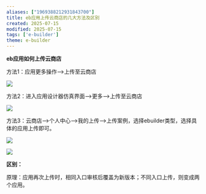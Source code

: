 ```yaml
---
aliases: ["1969388212931843700"]
title: eb应用上传云商店的几大方法及区别
created: 2025-07-15
modified: 2025-07-15
tags: ['e-builder']
theme: e-builder
---
```


**eb应用如何上传云商店**

方法1：应用更多操作-->上传至云商店

![](https://myhelpdoc.oss-cn-heyuan.aliyuncs.com/mdimages/e24a11230ae55806f10a3a3758a48af7.jpg)

方法2：进入应用设计器仿真界面-->更多-->上传至云商店

![](https://myhelpdoc.oss-cn-heyuan.aliyuncs.com/mdimages/afb6f7af8dea8151988b1042a4e57159.jpg)

方法3：云商店-->个人中心-->我的上传-->上传案例，选择ebuilder类型，选择具体的应用上传即可。

![](https://myhelpdoc.oss-cn-heyuan.aliyuncs.com/mdimages/f9540d3c7057bcaa6345eaab6bc40694.jpg)

![](https://myhelpdoc.oss-cn-heyuan.aliyuncs.com/mdimages/e25098618dbe53f13f736493358d5483.jpg)

**区别：**

原理：应用再次上传时，相同入口审核后覆盖为新版本；不同入口上传，则变成两个应用。

